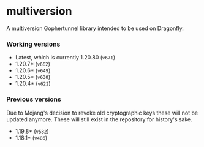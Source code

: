 # multiversion
A multiversion Gophertunnel library intended to be used on Dragonfly.

### Working versions
- Latest, which is currently 1.20.80 (`v671`)
- 1.20.7* (`v662`)
- 1.20.6* (`v649`)
- 1.20.5* (`v630`)
- 1.20.4* (`v622`)

### Previous versions
Due to Mojang's decision to revoke old cryptographic keys these will not be updated anymore.
These will still exist in the repository for history's sake.
- 1.19.8* (`v582`)
- 1.18.1* (`v486`)